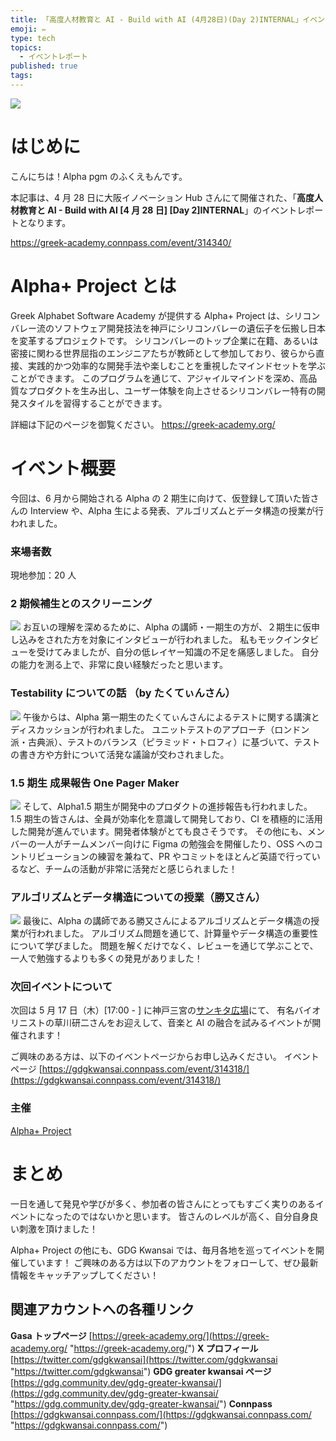 ```yaml
---
title: 「高度人材教育と AI - Build with AI (4月28日)(Day 2)INTERNAL」イベントレポート
emoji: ✏️
type: tech
topics:
  - イベントレポート
published: true
tags:
---
```


![](/images/20240430143455.png)

# はじめに

こんにちは！Alpha pgm のふくえもんです。

本記事は、4 月 28 日に大阪イノベーション Hub さんにて開催された、「**高度人材教育と AI - Build with AI [4 月 28 日] [Day 2]INTERNAL**」のイベントレポートとなります。

https://greek-academy.connpass.com/event/314340/

# Alpha+ Project とは

Greek Alphabet Software Academy が提供する Alpha+ Project は、シリコンバレー流のソフトウェア開発技法を神戸にシリコンバレーの遺伝子を伝搬し日本を変革するプロジェクトです。
シリコンバレーのトップ企業に在籍、あるいは密接に関わる世界屈指のエンジニアたちが教師として参加しており、彼らから直接、実践的かつ効率的な開発手法や楽しむことを重視したマインドセットを学ぶことができます。
このプログラムを通じて、アジャイルマインドを深め、高品質なプロダクトを生み出し、ユーザー体験を向上させるシリコンバレー特有の開発スタイルを習得することができます。

詳細は下記のページを御覧ください。
https://greek-academy.org/

# イベント概要

今回は、6 月から開始される Alpha の 2 期生に向けて、仮登録して頂いた皆さんの Interview や、Alpha 生による発表、アルゴリズムとデータ構造の授業が行われました。

### 来場者数

現地参加：20 人

### 2 期候補生とのスクリーニング

![](/images/7183.jpg)
お互いの理解を深めるために、Alpha の講師・一期生の方が、２期生に仮申し込みをされた方を対象にインタビューが行われました。
私もモックインタビューを受けてみましたが、自分の低レイヤー知識の不足を痛感しました。 自分の能力を測る上で、非常に良い経験だったと思います。

### Testability についての話 （by たくてぃんさん）

![](/images/8528.jpg)
午後からは、Alpha 第一期生のたくてぃんさんによるテストに関する講演とディスカッションが行われました。
ユニットテストのアプローチ（ロンドン派・古典派）、テストのバランス（ピラミッド・トロフィ）に基づいて、テストの書き方や方針について活発な議論が交わされました。

### 1.5 期生 成果報告 One Pager Maker

![](/images/8530.jpg)
そして、Alpha1.5 期生が開発中のプロダクトの進捗報告も行われました。 1.5 期生の皆さんは、全員が効率化を意識して開発しており、CI を積極的に活用した開発が進んでいます。開発者体験がとても良さそうです。
その他にも、メンバーの一人がチームメンバー向けに Figma の勉強会を開催したり、OSS へのコントリビューションの練習を兼ねて、PR やコミットをほとんど英語で行っているなど、チームの活動が非常に活発だと感じられました！

### アルゴリズムとデータ構造についての授業（勝又さん）

![](/images/7201.jpg)
最後に、Alpha の講師である勝又さんによるアルゴリズムとデータ構造の授業が行われました。
アルゴリズム問題を通じて、計算量やデータ構造の重要性について学びました。
問題を解くだけでなく、レビューを通じて学ぶことで、一人で勉強するよりも多くの発見がありました！

### 次回イベントについて

次回は 5 月 17 日（木）[17:00 - ] に神戸三宮の[サンキタ広場](https://www.kobe-sankita.jp/)にて、
有名バイオリニストの草川研二さんをお迎えして、音楽と AI の融合を試みるイベントが開催されます！

ご興味のある方は、以下のイベントページからお申し込みください。
イベントページ
[https://gdgkwansai.connpass.com/event/314318/](https://gdgkwansai.connpass.com/event/314318/)

### 主催

[Alpha+ Project](https://greek-academy.org/)

# まとめ

一日を通して発見や学びが多く、参加者の皆さんにとってもすごく実りのあるイベントになったのではないかと思います。
皆さんのレベルが高く、自分自身良い刺激を頂けました！

Alpha+ Project の他にも、GDG Kwansai では、毎月各地を巡ってイベントを開催しています！
ご興味のある方は以下のアカウントをフォローして、ぜひ最新情報をキャッチアップしてください！

## 関連アカウントへの各種リンク

**Gasa トップページ** [https://greek-academy.org/](https://greek-academy.org/ "https://greek-academy.org/")
**X プロフィール** [https://twitter.com/gdgkwansai](https://twitter.com/gdgkwansai "https://twitter.com/gdgkwansai")
**GDG greater kwansai ページ** [https://gdg.community.dev/gdg-greater-kwansai/](https://gdg.community.dev/gdg-greater-kwansai/ "https://gdg.community.dev/gdg-greater-kwansai/")
**Connpass** [https://gdgkwansai.connpass.com/](https://gdgkwansai.connpass.com/ "https://gdgkwansai.connpass.com/")
